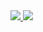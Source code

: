 <a href="https://codecov.io/gh/Sotnikov89/tracker">
  <img src="https://codecov.io/gh/Sotnikov89/tracker/branch/master/graph/badge.svg?token=BNLB23MWP4"/>
</a>
<a href="https://travis-ci.com/github/Sotnikov89/tracker">
  <img src="https://travis-ci.com/Sotnikov89/tracker.svg?branch=master">
</a>
